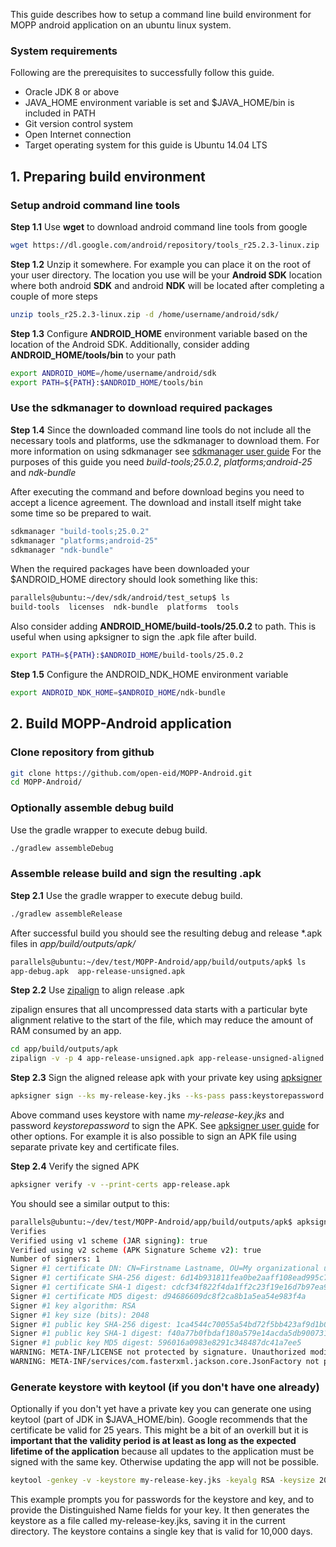 This guide describes how to setup a command line build environment for MOPP android application on an ubuntu linux system.

### System requirements

Following are the prerequisites to successfully follow this guide.

* Oracle JDK 8 or above
* JAVA_HOME environment variable is set and $JAVA_HOME/bin is included in PATH
* Git version control system
* Open Internet connection
* Target operating system for this guide is Ubuntu 14.04 LTS

## 1. Preparing build environment

### Setup android command line tools

**Step 1.1** Use **wget** to download android command line tools from google

```bash
wget https://dl.google.com/android/repository/tools_r25.2.3-linux.zip
```

**Step 1.2** Unzip it somewhere. For example you can place it on the root of your user directory. The location you use will be your **Android SDK** location where both android **SDK** and android **NDK** will be located after completing a couple of more steps

```bash
unzip tools_r25.2.3-linux.zip -d /home/username/android/sdk/
```

**Step 1.3** Configure **ANDROID_HOME** environment variable based on the location of the Android SDK. Additionally, consider adding **ANDROID_HOME/tools/bin** to your path

```bash
export ANDROID_HOME=/home/username/android/sdk
export PATH=${PATH}:$ANDROID_HOME/tools/bin
```

### Use the sdkmanager to download required packages

**Step 1.4** Since the downloaded command line tools do not include all the necessary tools and platforms, use the sdkmanager to download them. For more information on using sdkmanager see [sdkmanager user guide](https://developer.android.com/studio/command-line/sdkmanager.html) For the purposes of this guide you need *build-tools;25.0.2*, *platforms;android-25* and *ndk-bundle*

After executing the command and before download begins you need to accept a licence agreement. The download and install itself might take some time so be prepared to wait.
```bash
sdkmanager "build-tools;25.0.2"
sdkmanager "platforms;android-25"
sdkmanager "ndk-bundle"
```

When the required packages have been downloaded your $ANDROID_HOME directory should look something like this:

```bash
parallels@ubuntu:~/dev/sdk/android/test_setup$ ls
build-tools  licenses  ndk-bundle  platforms  tools
```

Also consider adding **ANDROID_HOME/build-tools/25.0.2** to path. This is useful when using apksigner to sign the .apk file after build.
```bash
export PATH=${PATH}:$ANDROID_HOME/build-tools/25.0.2
```

**Step 1.5** Configure the ANDROID_NDK_HOME environment variable

```bash
export ANDROID_NDK_HOME=$ANDROID_HOME/ndk-bundle
```

## 2. Build MOPP-Android application

### Clone repository from github

```bash
git clone https://github.com/open-eid/MOPP-Android.git
cd MOPP-Android/
```

### Optionally assemble debug build
Use the gradle wrapper to execute debug build.

```bash
./gradlew assembleDebug
```

### Assemble release build and sign the resulting .apk
**Step 2.1** Use the gradle wrapper to execute debug build.

```bash
./gradlew assembleRelease
```

After successful build you should see the resulting debug and release *.apk files in *app/build/outputs/apk/*
```bash
parallels@ubuntu:~/dev/test/MOPP-Android/app/build/outputs/apk$ ls
app-debug.apk  app-release-unsigned.apk
```

**Step 2.2** Use [zipalign](https://developer.android.com/studio/command-line/zipalign.html) to align release .apk

zipalign ensures that all uncompressed data starts with a particular byte alignment relative to the start of the file, which may reduce the amount of RAM consumed by an app.
```bash
cd app/build/outputs/apk
zipalign -v -p 4 app-release-unsigned.apk app-release-unsigned-aligned.apk
```

**Step 2.3** Sign the aligned release apk with your private key using [apksigner](https://developer.android.com/studio/command-line/apksigner.html)
```bash
apksigner sign --ks my-release-key.jks --ks-pass pass:keystorepassword --out app-release.apk app-release-unsigned-aligned.apk
```

Above command uses keystore with name *my-release-key.jks* and password *keystorepassword* to sign the APK. See [apksigner user guide](https://developer.android.com/studio/command-line/apksigner.html) for other options. For example it is also possible to sign an APK file using separate private key and certificate files.

**Step 2.4** Verify the signed APK

```bash
apksigner verify -v --print-certs app-release.apk
```

You should see a similar output to this:
```bash
parallels@ubuntu:~/dev/test/MOPP-Android/app/build/outputs/apk$ apksigner verify -v --print-certs app-release.apk
Verifies
Verified using v1 scheme (JAR signing): true
Verified using v2 scheme (APK Signature Scheme v2): true
Number of signers: 1
Signer #1 certificate DN: CN=Firstname Lastname, OU=My organizational unit, O=My Organization name, L=My City, ST=My Province, C=EE
Signer #1 certificate SHA-256 digest: 6d14b931811fea0be2aaff108ead995c72c498034eb3c4449519a9b747dd67ae
Signer #1 certificate SHA-1 digest: cdcf34f822f4da1ff2c23f19e16d7b97ea925fb4
Signer #1 certificate MD5 digest: d94686609dc8f2ca8b1a5ea54e983f4a
Signer #1 key algorithm: RSA
Signer #1 key size (bits): 2048
Signer #1 public key SHA-256 digest: 1ca4544c70055a54bd72f5bb423af9d1b04a1b2684e734bca0c6d33feeb54c36
Signer #1 public key SHA-1 digest: f40a77b0fbdaf180a579e14acda5db9007314ad4
Signer #1 public key MD5 digest: 596016a0983e8291c348487dc41a7ee5
WARNING: META-INF/LICENSE not protected by signature. Unauthorized modifications to this JAR entry will not be detected. Delete or move the entry outside of META-INF/.
WARNING: META-INF/services/com.fasterxml.jackson.core.JsonFactory not protected by signature. Unauthorized modifications to this JAR entry will not be detected. Delete or move the entry outside of META-INF/.
```

### Generate keystore with keytool (if you don't have one already)

Optionally if you don't yet have a private key you can generate one using keytool (part of JDK in $JAVA_HOME/bin). Google recommends that the certificate be valid for 25 years. This might be a bit of an overkill but it is **important that the validity period is at least as long as the expected lifetime of the application** because all updates to the application must be signed with the same key. Otherwise updating the app will not be possible.
```bash
keytool -genkey -v -keystore my-release-key.jks -keyalg RSA -keysize 2048 -validity 10000
```
This example prompts you for passwords for the keystore and key, and to provide the Distinguished Name fields for your key. It then generates the keystore as a file called my-release-key.jks, saving it in the current directory. The keystore contains a single key that is valid for 10,000 days.